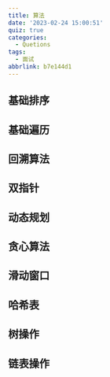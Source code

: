 ```yaml
---
title: 算法
date: '2023-02-24 15:00:51'
quiz: true
categories:
  - Quetions
tags:
  - 面试
abbrlink: b7e144d1
---
```


## 基础排序

## 基础遍历

## 回溯算法

## 双指针

## 动态规划

## 贪心算法

## 滑动窗口

## 哈希表

## 树操作

## 链表操作